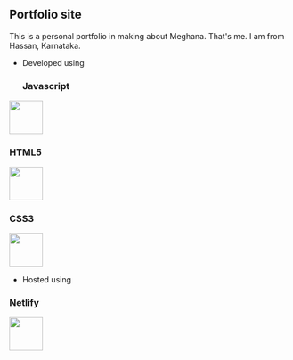 ## Portfolio site

This is a personal portfolio in making about Meghana. That's me.
I am from Hassan, Karnataka. 

- Developed using 

    ### Javascript
<img src="https://cdn.worldvectorlogo.com/logos/logo-javascript.svg" width="60" height="60">

### HTML5  
<img src="https://cdn.worldvectorlogo.com/logos/html-5.svg" width="60" height="60">

### CSS3
<img src="https://cdn.worldvectorlogo.com/logos/css-3.svg" width="60" height="60">

- Hosted using

### Netlify
<img src="https://cdn.worldvectorlogo.com/logos/netlify.svg" width="60" height="60">

